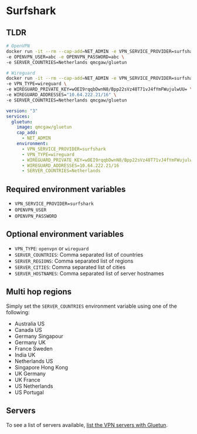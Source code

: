 # Surfshark

## TLDR

```sh
# OpenVPN
docker run -it --rm --cap-add=NET_ADMIN -e VPN_SERVICE_PROVIDER=surfshark \
-e OPENVPN_USER=abc -e OPENVPN_PASSWORD=abc \
-e SERVER_COUNTRIES=Netherlands qmcgaw/gluetun
```

```sh
# Wireguard
docker run -it --rm --cap-add=NET_ADMIN -e VPN_SERVICE_PROVIDER=surfshark \
-e VPN_TYPE=wireguard \
-e WIREGUARD_PRIVATE_KEY=wOEI9rqqbDwnN8/Bpp22sVz48T71vJ4fYmFWujulwUU= \
-e WIREGUARD_ADDRESSES="10.64.222.21/16" \
-e SERVER_COUNTRIES=Netherlands qmcgaw/gluetun
```

```yml
version: "3"
services:
  gluetun:
    image: qmcgaw/gluetun
    cap_add:
      - NET_ADMIN
    environment:
      - VPN_SERVICE_PROVIDER=surfshark
      - VPN_TYPE=wireguard
      - WIREGUARD_PRIVATE_KEY=wOEI9rqqbDwnN8/Bpp22sVz48T71vJ4fYmFWujulwUU=
      - WIREGUARD_ADDRESSES=10.64.222.21/16
      - SERVER_COUNTRIES=Netherlands
```

## Required environment variables

- `VPN_SERVICE_PROVIDER=surfshark`
- `OPENVPN_USER`
- `OPENVPN_PASSWORD`

## Optional environment variables

- `VPN_TYPE`: `openvpn` or `wireguard`
- `SERVER_COUNTRIES`: Comma separated list of countries
- `SERVER_REGIONS`: Comma separated list of regions
- `SERVER_CITIES`: Comma separated list of cities
- `SERVER_HOSTNAMES`: Comma separated list of server hostnames

## Multi hop regions

Simply set the `SERVER_COUNTRIES` environment variable using one of the following:

- Australia US
- Canada US
- Germany Singapour
- Germany UK
- France Sweden
- India UK
- Netherlands US
- Singapore Hong Kong
- UK Germany
- UK France
- US Netherlands
- US Portugal

## Servers

To see a list of servers available, [list the VPN servers with Gluetun](../servers.md#list-of-vpn-servers).
